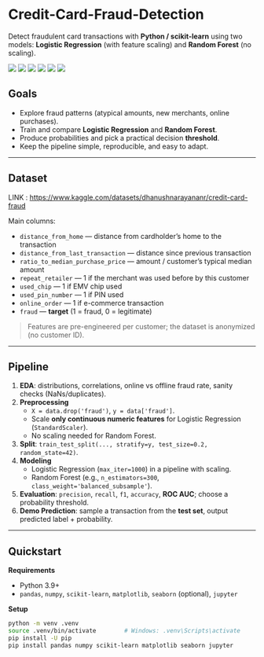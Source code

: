 # Credit-Card-Fraud-Detection

Detect fraudulent card transactions with **Python / scikit-learn** using two models:
**Logistic Regression** (with feature scaling) and **Random Forest** (no scaling).

<p align="left">
  <img src="https://img.shields.io/badge/Python-3.9%2B-3776AB?logo=python&logoColor=white" />
  <img src="https://img.shields.io/badge/scikit--learn-1.x-F7931E?logo=scikit-learn&logoColor=white" />
  <img src="https://img.shields.io/badge/Model-Logistic%20Regression-4B8BBE" />
  <img src="https://img.shields.io/badge/Model-Random%20Forest-228B22" />
  <img src="https://img.shields.io/badge/Data-Imbalanced-critical" />
  <img src="https://img.shields.io/badge/Notebook-Jupyter-F37626?logo=jupyter&logoColor=white" />

</p>



## Goals
- Explore fraud patterns (atypical amounts, new merchants, online purchases).
- Train and compare **Logistic Regression** and **Random Forest**.
- Produce probabilities and pick a practical decision **threshold**.
- Keep the pipeline simple, reproducible, and easy to adapt.

---

## Dataset
LINK : https://www.kaggle.com/datasets/dhanushnarayananr/credit-card-fraud

Main columns:
- `distance_from_home` — distance from cardholder’s home to the transaction  
- `distance_from_last_transaction` — distance since previous transaction  
- `ratio_to_median_purchase_price` — amount / customer’s typical median amount  
- `repeat_retailer` — 1 if the merchant was used before by this customer  
- `used_chip` — 1 if EMV chip used  
- `used_pin_number` — 1 if PIN used  
- `online_order` — 1 if e-commerce transaction  
- `fraud` — **target** (1 = fraud, 0 = legitimate)

> Features are pre-engineered per customer; the dataset is anonymized (no customer ID).

---

## Pipeline
1. **EDA**: distributions, correlations, online vs offline fraud rate, sanity checks (NaNs/duplicates).  
2. **Preprocessing**  
   - `X = data.drop('fraud')`, `y = data['fraud']`.  
   - Scale **only continuous numeric features** for Logistic Regression (`StandardScaler`).  
   - No scaling needed for Random Forest.  
3. **Split**: `train_test_split(..., stratify=y, test_size=0.2, random_state=42)`.  
4. **Modeling**  
   - Logistic Regression (`max_iter=1000`) in a pipeline with scaling.  
   - Random Forest (e.g., `n_estimators=300`, `class_weight='balanced_subsample'`).  
5. **Evaluation**: `precision`, `recall`, `f1`, `accuracy`, **ROC AUC**; choose a probability threshold.  
6. **Demo Prediction**: sample a transaction from the **test set**, output predicted label + probability.

---

## Quickstart

**Requirements**
- Python 3.9+
- `pandas`, `numpy`, `scikit-learn`, `matplotlib`, `seaborn` (optional), `jupyter`

**Setup**
```bash
python -m venv .venv
source .venv/bin/activate        # Windows: .venv\Scripts\activate
pip install -U pip
pip install pandas numpy scikit-learn matplotlib seaborn jupyter
